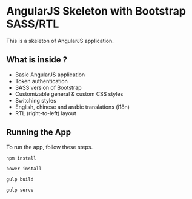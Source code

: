 # AngularJS Skeleton with Bootstrap SASS/RTL

This is a skeleton of AngularJS application.

## What is inside ?
* Basic AngularJS application
* Token authentication
* SASS version of Bootstrap
* Customizable general & custom CSS styles
* Switching styles
* English, chinese and arabic translations (i18n)
* RTL (right-to-left) layout

## Running the App
To run the app, follow these steps.

```
npm install
```
```
bower install
```
```
gulp build
```
```
gulp serve
```
